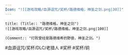 ```yaml
---
Icon: "![[游戏攻略/血源诅咒/奖杯/路德维格，神圣之剑.png|30]]"
---
```

```ad-common-bronze-trophy
title: (Title:: "路德维格，神圣之剑")
![[游戏攻略/血源诅咒/奖杯/路德维格，神圣之剑.png|100]]

(Comment:: "打败曾经是路德维希的野兽，神圣之剑。")
```

#血源诅咒/奖杯/DLC/老猎人 #奖杯 #奖杯/铜
